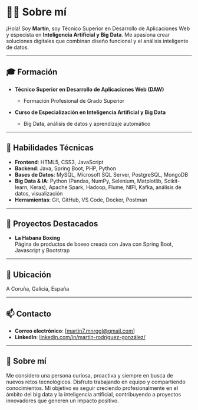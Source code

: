 # 👨‍💻 Sobre mí

¡Hola! Soy **Martín**, soy Técnico Superior en Desarrollo de Aplicaciones Web y especista en **Inteligencia Artificial y Big Data**. Me apasiona crear soluciones digitales que combinan diseño funcional y el análisis inteligente de datos.

---

## 🎓 Formación

- **Técnico Superior en Desarrollo de Aplicaciones Web (DAW)**
  - Formación Profesional de Grado Superior

- **Curso de Especialización en Inteligencia Artificial y Big Data**
  - Big Data, análisis de datos y aprendizaje automático

---

## 🧠 Habilidades Técnicas

- **Frontend**: HTML5, CSS3, JavaScript
- **Backend**: Java, Spring Boot, PHP, Python
- **Bases de Datos**: MySQL, Microsoft SQL Server, PostgreSQL, MongoDB
- **Big Data & IA**: Python (Pandas, NumPy, Selenium, Matplotlib, Scikit-learn, Keras), Apache Spark, Hadoop, Flume, NIFI, Kafka, análisis de datos, visualización
- **Herramientas**: Git, GitHub, VS Code, Docker, Postman

---

## 🚀 Proyectos Destacados

- **La Habana Boxing**  
  Página de productos de boxeo creada con Java con Spring Boot, Javascript y Bootstrap

---

## 📍 Ubicación

A Coruña, Galicia, España

---

## 📫 Contacto

- **Correo electrónico**: [martin7.mnrggl@gmail.com]
- **LinkedIn**: [linkedin.com/in/martín-rodríguez-gonzález/](https://linkedin.com/in/martín-rodríguez-gonzález/)

---

## 💬 Sobre mí

Me considero una persona curiosa, proactiva y siempre en busca de nuevos retos tecnológicos. Disfruto trabajando en equipo y compartiendo conocimientos. Mi objetivo es seguir creciendo profesionalmente en el ámbito del big data y la inteligencia artificial, contribuyendo a proyectos innovadores que generen un impacto positivo.
